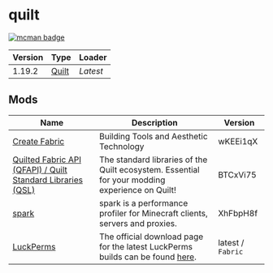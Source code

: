 # quilt

[![mcman badge](https://img.shields.io/badge/uses-mcman-purple?logo=github)](https://github.com/ParadigmMC/mcman)

<!-- run 'mcman md' to update! -->

<!--start:mcman-server-->
| Version | Type                          | Loader   |
| ------- | ----------------------------- | -------- |
| 1.19.2  | [Quilt](https://quiltmc.org/) | *Latest* |
<!--end:mcman-server-->

## Mods

<!--start:mcman-addons-->
| Name                                                                                        | Description                                                                                                     | Version           |
| ------------------------------------------------------------------------------------------- | --------------------------------------------------------------------------------------------------------------- | ----------------- |
| [Create Fabric](https://modrinth.com/mod/create-fabric)                                     | Building Tools and Aesthetic Technology                                                                         | wKEEi1qX          |
| [Quilted Fabric API (QFAPI) / Quilt Standard Libraries (QSL)](https://modrinth.com/mod/qsl) | The standard libraries of the Quilt ecosystem. Essential for your modding experience on Quilt!                  | BTCxVi75          |
| [spark](https://modrinth.com/mod/spark)                                                     | spark is a performance profiler for Minecraft clients, servers and proxies.                                     | XhFbpH8f          |
| [LuckPerms](https://ci.lucko.me/job/LuckPerms)                                              | The official download page for the latest LuckPerms builds can be found [here](https://luckperms.net/download). | latest / `Fabric` |
<!--end:mcman-addons-->
